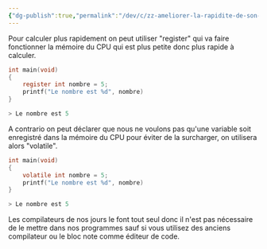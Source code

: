 ```yaml
---
{"dg-publish":true,"permalink":"/dev/c/zz-ameliorer-la-rapidite-de-son-programme/"}
---
```


Pour calculer plus rapidement on peut utiliser "register" qui va faire fonctionner la mémoire du CPU qui est plus petite donc plus rapide à calculer.
```C 
int main(void)
{
	register int nombre = 5;
	printf("Le nombre est %d", nombre)
}

> Le nombre est 5
```

A contrario on peut déclarer que nous ne voulons pas qu'une variable soit enregistré dans la mémoire du CPU pour éviter de la surcharger, on utilisera alors "volatile".
```C 
int main(void)
{
	volatile int nombre = 5;
	printf("Le nombre est %d", nombre)
}

> Le nombre est 5
```

Les compilateurs de nos jours le font tout seul donc il n'est pas nécessaire de le mettre dans nos programmes sauf si vous utilisez des anciens compilateur ou le bloc note comme éditeur de code.